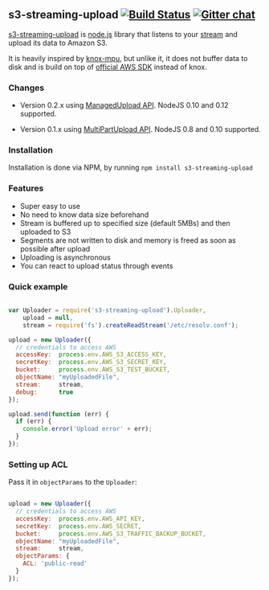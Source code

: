 ## s3-streaming-upload [![Build Status](https://travis-ci.org/apiaryio/s3-streaming-upload.png?branch=master)](https://travis-ci.org/apiaryio/s3-streaming-upload) [![Gitter chat](https://badges.gitter.im/apiaryio/s3-streaming-upload.png)](https://gitter.im/apiaryio/s3-streaming-upload)

[s3-streaming-upload](https://github.com/apiaryio/s3-streaming-upload) is [node.js](http://nodejs.org) library that listens to your [stream](http://nodejs.org/docs/v0.8.9/api/stream.html) and upload its data to Amazon S3.

It is heavily inspired by [knox-mpu](https://github.com/nathanoehlman/knox-mpu), but unlike it, it does not buffer data to disk and is build on top of [official AWS SDK](https://github.com/aws/aws-sdk-js) instead of knox.

### Changes

- Version 0.2.x  using [ManagedUpload API](http://docs.aws.amazon.com/AWSJavaScriptSDK/latest/AWS/S3/ManagedUpload.html). NodeJS 0.10 and 0.12 supported.

- Version 0.1.x  using [MultiPartUpload API](http://docs.amazonwebservices.com/AmazonS3/latest/dev/sdksupportformpu.html). NodeJS 0.8 and 0.10 supported.


### Installation

Installation is done via NPM, by running ```npm install s3-streaming-upload```

### Features

* Super easy to use
* No need to know data size beforehand
* Stream is buffered up to specified size (default 5MBs) and then uploaded to S3
* Segments are not written to disk and memory is freed as soon as possible after upload
* Uploading is asynchronous
* You can react to upload status through events


### Quick example

```javascript

var Uploader = require('s3-streaming-upload').Uploader,
    upload = null,
    stream = require('fs').createReadStream('/etc/resolv.conf');

upload = new Uploader({
  // credentials to access AWS
  accessKey:  process.env.AWS_S3_ACCESS_KEY,
  secretKey:  process.env.AWS_S3_SECRET_KEY,
  bucket:     process.env.AWS_S3_TEST_BUCKET,
  objectName: "myUploadedFile",
  stream:     stream,
  debug:      true
});

upload.send(function (err) {
  if (err) {
    console.error('Upload error' + err);
  }
});
````

### Setting up ACL

Pass it in `objectParams` to the `Uploader`:

```javascript

upload = new Uploader({
  // credentials to access AWS
  accessKey:  process.env.AWS_API_KEY,
  secretKey:  process.env.AWS_SECRET,
  bucket:     process.env.AWS_S3_TRAFFIC_BACKUP_BUCKET,
  objectName: "myUploadedFile",
  stream:     stream,
  objectParams: {
    ACL: 'public-read'
  }
});
```
